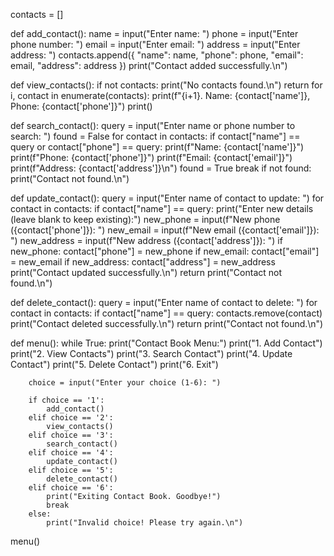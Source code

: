 contacts = []

def add_contact():
    name = input("Enter name: ")
    phone = input("Enter phone number: ")
    email = input("Enter email: ")
    address = input("Enter address: ")
    contacts.append({
        "name": name,
        "phone": phone,
        "email": email,
        "address": address
    })
    print("Contact added successfully.\n")

def view_contacts():
    if not contacts:
        print("No contacts found.\n")
        return
    for i, contact in enumerate(contacts):
        print(f"{i+1}. Name: {contact['name']}, Phone: {contact['phone']}")
    print()

def search_contact():
    query = input("Enter name or phone number to search: ")
    found = False
    for contact in contacts:
        if contact["name"] == query or contact["phone"] == query:
            print(f"Name: {contact['name']}")
            print(f"Phone: {contact['phone']}")
            print(f"Email: {contact['email']}")
            print(f"Address: {contact['address']}\n")
            found = True
            break
    if not found:
        print("Contact not found.\n")

def update_contact():
    query = input("Enter name of contact to update: ")
    for contact in contacts:
        if contact["name"] == query:
            print("Enter new details (leave blank to keep existing):")
            new_phone = input(f"New phone ({contact['phone']}): ")
            new_email = input(f"New email ({contact['email']}): ")
            new_address = input(f"New address ({contact['address']}): ")
            if new_phone:
                contact["phone"] = new_phone
            if new_email:
                contact["email"] = new_email
            if new_address:
                contact["address"] = new_address
            print("Contact updated successfully.\n")
            return
    print("Contact not found.\n")

def delete_contact():
    query = input("Enter name of contact to delete: ")
    for contact in contacts:
        if contact["name"] == query:
            contacts.remove(contact)
            print("Contact deleted successfully.\n")
            return
    print("Contact not found.\n")

def menu():
    while True:
        print("Contact Book Menu:")
        print("1. Add Contact")
        print("2. View Contacts")
        print("3. Search Contact")
        print("4. Update Contact")
        print("5. Delete Contact")
        print("6. Exit")

        choice = input("Enter your choice (1-6): ")

        if choice == '1':
            add_contact()
        elif choice == '2':
            view_contacts()
        elif choice == '3':
            search_contact()
        elif choice == '4':
            update_contact()
        elif choice == '5':
            delete_contact()
        elif choice == '6':
            print("Exiting Contact Book. Goodbye!")
            break
        else:
            print("Invalid choice! Please try again.\n")

menu()

